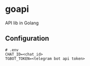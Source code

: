 # goapi

API lib in Golang

## Configuration

```shell
# .env
CHAT_ID=<chat_id>
TGBOT_TOKEN=<telegram bot api token>
```
